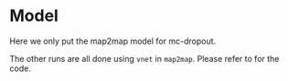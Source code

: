 # Model 
Here we only put the map2map model for mc-dropout.

The other runs are all done using `vnet` in `map2map`. Please refer to <link-to-be-inserted> for the code.
